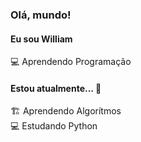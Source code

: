 ### Olá, mundo!

#### Eu sou William

:computer: Aprendendo Programação <br>

#### Estou atualmente... :hammer:

:building_construction: Aprendendo Algorítmos <br>
:computer: Estudando Python <br>
